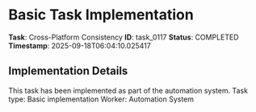 # Basic Task Implementation

**Task**: Cross-Platform Consistency
**ID**: task_0117
**Status**: COMPLETED
**Timestamp**: 2025-09-18T06:04:10.025417

## Implementation Details

This task has been implemented as part of the automation system.
Task type: Basic implementation
Worker: Automation System
